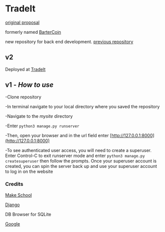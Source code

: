 # TradeIt

[original proposal](https://github.com/MackRoe/Barter-Coin/blob/master/proposal.md)

formerly named [BarterCoin](https://mackroe.github.io/Barter-Coin/)

new repository for back end development.
[previous repository](https://github.com/MackRoe/Barter-Coin)

## v2

Deployed at [TradeIt](https://tradeit-em.herokuapp.com/)

## v1 - _How to use_

-Clone repository

-In terminal navigate to your local directory where you saved the repository

-Navigate to the *mysite* directory

-Enter
`python3 manage.py runserver`

-Then, open your browser and in the url field enter [http://127.0.0.1:8000](http://127.0.0.1:8000)

-To see authenticated user access, you will need to create a superuser. Enter Control-C
to exit runserver mode and enter `python3 manage.py createsuperuser` then follow
the prompts. Once your superuser account is created, you can spin the server
back up and use your superuser account to log in on the website

### Credits

[Make School](http://make.sc)

[Django](http://djagoproject.com)

DB Browser for SQLite

[Google](http://google.com)
